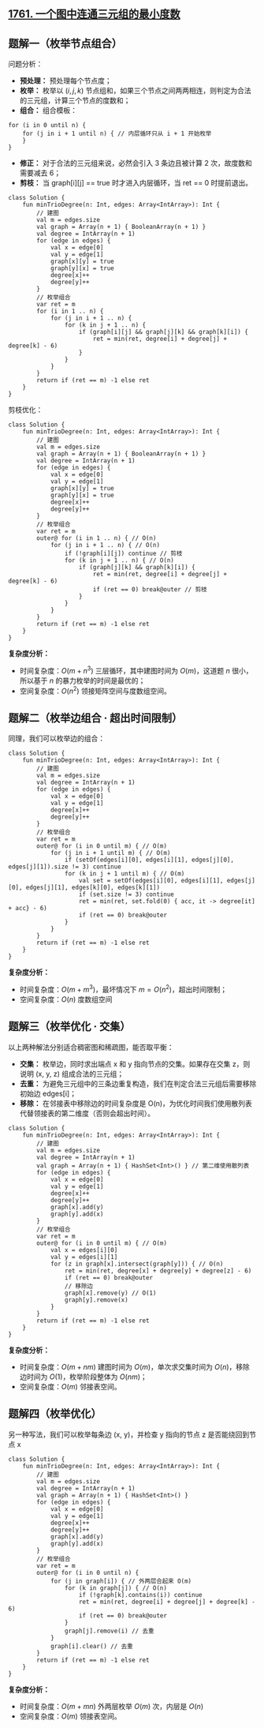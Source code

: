 ## [1761. 一个图中连通三元组的最小度数](https://leetcode.cn/problems/minimum-degree-of-a-connected-trio-in-a-graph/description/)

## 题解一（枚举节点组合）

问题分析：

- **预处理：** 预处理每个节点度；
- **枚举：** 枚举以 $(i, j, k)$ 节点组和，如果三个节点之间两两相连，则判定为合法的三元组，计算三个节点的度数和；
- **组合：** 组合模板：
```
for (i in 0 until n) {
    for (j in i + 1 until n) { // 内层循环只从 i + 1 开始枚举
    }
}
```
- **修正：** 对于合法的三元组来说，必然会引入 $3$ 条边且被计算 $2$ 次，故度数和需要减去 $6$；
- **剪枝：** 当 graph[i][j] == true 时才进入内层循环，当 ret == 0 时提前退出。

```
class Solution {
    fun minTrioDegree(n: Int, edges: Array<IntArray>): Int {
        // 建图
        val m = edges.size
        val graph = Array(n + 1) { BooleanArray(n + 1) }
        val degree = IntArray(n + 1)
        for (edge in edges) {
            val x = edge[0]
            val y = edge[1]
            graph[x][y] = true
            graph[y][x] = true
            degree[x]++
            degree[y]++
        }
        // 枚举组合
        var ret = m
        for (i in 1 .. n) {
            for (j in i + 1 .. n) {
                for (k in j + 1 .. n) {
                    if (graph[i][j] && graph[j][k] && graph[k][i]) {
                        ret = min(ret, degree[i] + degree[j] + degree[k] - 6)
                    }
                }
            }
        }
        return if (ret == m) -1 else ret
    }
}
```

剪枝优化：

```
class Solution {
    fun minTrioDegree(n: Int, edges: Array<IntArray>): Int {
        // 建图
        val m = edges.size
        val graph = Array(n + 1) { BooleanArray(n + 1) }
        val degree = IntArray(n + 1)
        for (edge in edges) {
            val x = edge[0]
            val y = edge[1]
            graph[x][y] = true
            graph[y][x] = true
            degree[x]++
            degree[y]++
        }
        // 枚举组合
        var ret = m
        outer@ for (i in 1 .. n) { // O(n)
            for (j in i + 1 .. n) { // O(n)
                if (!graph[i][j]) continue // 剪枝
                for (k in j + 1 .. n) { // O(n)
                    if (graph[j][k] && graph[k][i]) {
                        ret = min(ret, degree[i] + degree[j] + degree[k] - 6)
                        if (ret == 0) break@outer // 剪枝
                    }
                }
            }
        }
        return if (ret == m) -1 else ret
    }
}
```

**复杂度分析：**

- 时间复杂度：$O(m + n^3)$ 三层循环，其中建图时间为 $O(m)$，这道题 $n$ 很小，所以基于 $n$ 的暴力枚举的时间是最优的；
- 空间复杂度：$O(n^2)$ 领接矩阵空间与度数组空间。

## 题解二（枚举边组合 · 超出时间限制）

同理，我们可以枚举边的组合：

```
class Solution {
    fun minTrioDegree(n: Int, edges: Array<IntArray>): Int {
        // 建图
        val m = edges.size
        val degree = IntArray(n + 1)
        for (edge in edges) {
            val x = edge[0]
            val y = edge[1]
            degree[x]++
            degree[y]++
        }
        // 枚举组合
        var ret = m
        outer@ for (i in 0 until m) { // O(m)
            for (j in i + 1 until m) { // O(m)
                if (setOf(edges[i][0], edges[i][1], edges[j][0], edges[j][1]).size != 3) continue
                for (k in j + 1 until m) { // O(m)
                    val set = setOf(edges[i][0], edges[i][1], edges[j][0], edges[j][1], edges[k][0], edges[k][1])
                    if (set.size != 3) continue
                    ret = min(ret, set.fold(0) { acc, it -> degree[it] + acc} - 6)
                    if (ret == 0) break@outer
                }
            }
        }
        return if (ret == m) -1 else ret
    }
}
```

**复杂度分析：**

- 时间复杂度：$O(m + m^3)$，最坏情况下 $m = O(n^2)$，超出时间限制；
- 空间复杂度：$O(n)$ 度数组空间

## 题解三（枚举优化 · 交集）

以上两种解法分别适合稠密图和稀疏图，能否取平衡：

- **交集：** 枚举边，同时求出端点 x 和 y 指向节点的交集。如果存在交集 z，则说明 (x, y, z) 组成合法的三元组；
- **去重：** 为避免三元组中的三条边重复构造，我们在判定合法三元组后需要移除初始边 edges[i]；
- **移除：** 在邻接表中移除边的时间复杂度是 O(n)，为优化时间我们使用散列表代替领接表的第二维度（否则会超出时间）。

```
class Solution {
    fun minTrioDegree(n: Int, edges: Array<IntArray>): Int {
        // 建图
        val m = edges.size
        val degree = IntArray(n + 1)
        val graph = Array(n + 1) { HashSet<Int>() } // 第二维使用散列表
        for (edge in edges) {
            val x = edge[0]
            val y = edge[1]
            degree[x]++
            degree[y]++
            graph[x].add(y)
            graph[y].add(x)
        }
        // 枚举组合
        var ret = m
        outer@ for (i in 0 until m) { // O(m)
            val x = edges[i][0]
            val y = edges[i][1]
            for (z in graph[x].intersect(graph[y])) { // O(n)
                ret = min(ret, degree[x] + degree[y] + degree[z] - 6)
                if (ret == 0) break@outer
                // 移除边
                graph[x].remove(y) // O(1)
                graph[y].remove(x)
            }
        }
        return if (ret == m) -1 else ret
    }
}
```

**复杂度分析：**

- 时间复杂度：$O(m + nm)$ 建图时间为 $O(m)$，单次求交集时间为 $O(n)$，移除边时间为 $O(1)$，枚举阶段整体为 $O(nm)$；
- 空间复杂度：$O(m)$ 邻接表空间。

## 题解四（枚举优化）

另一种写法，我们可以枚举每条边 (x, y)，并检查 y 指向的节点 z 是否能绕回到节点 x

```
class Solution {
    fun minTrioDegree(n: Int, edges: Array<IntArray>): Int {
        // 建图
        val m = edges.size
        val degree = IntArray(n + 1)
        val graph = Array(n + 1) { HashSet<Int>() }
        for (edge in edges) {
            val x = edge[0]
            val y = edge[1]
            degree[x]++
            degree[y]++
            graph[x].add(y)
            graph[y].add(x)
        }
        // 枚举组合
        var ret = m
        outer@ for (i in 0 until n) { 
            for (j in graph[i]) { // 外两层合起来 O(m)
                for (k in graph[j]) { // O(n)
                    if (!graph[k].contains(i)) continue
                    ret = min(ret, degree[i] + degree[j] + degree[k] - 6)
                    if (ret == 0) break@outer
                }
                graph[j].remove(i) // 去重
            }
            graph[i].clear() // 去重
        }
        return if (ret == m) -1 else ret
    }
}
```

**复杂度分析：**

- 时间复杂度：$O(m + mn)$ 外两层枚举 $O(m)$ 次，内层是 $O(n)$
- 空间复杂度：$O(m)$ 领接表空间。

